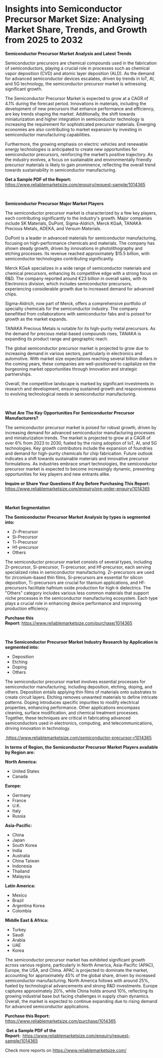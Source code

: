<p><h1>Insights into Semiconductor Precursor Market Size: Analysing Market Share, Trends, and Growth from 2025 to 2032</h1></p><p><strong>Semiconductor Precursor Market Analysis and Latest Trends</strong></p>
<p><p>Semiconductor precursors are chemical compounds used in the fabrication of semiconductors, playing a crucial role in processes such as chemical vapor deposition (CVD) and atomic layer deposition (ALD). As the demand for advanced semiconductor devices escalates, driven by trends in IoT, AI, and 5G technology, the semiconductor precursor market is witnessing significant growth. </p><p>The Semiconductor Precursor Market is expected to grow at a CAGR of 4.1% during the forecast period. Innovations in materials, including the development of new precursors that enhance performance and efficiency, are key trends shaping the market. Additionally, the shift towards miniaturization and higher integration in semiconductor technology is increasing the requirement for sophisticated precursor materials. Emerging economies are also contributing to market expansion by investing in semiconductor manufacturing capabilities. </p><p>Furthermore, the growing emphasis on electric vehicles and renewable energy technologies is anticipated to create new opportunities for semiconductor precursors, reinforcing the market’s positive trajectory. As the industry evolves, a focus on sustainable and environmentally friendly precursor materials is likely to gain prominence, reflecting the overall trend towards sustainability in semiconductor manufacturing.</p></p>
<p><strong>Get a Sample PDF of the Report:&nbsp;</strong> <a href="https://www.reliablemarketsize.com/enquiry/request-sample/1014365?utm_campaign=3022&utm_medium=2&utm_source=Github&utm_content=ia&utm_term=06032025&utm_id=semiconductor-precursor">https://www.reliablemarketsize.com/enquiry/request-sample/1014365</a></p>
<p>&nbsp;</p>
<p><strong>Semiconductor Precursor Major Market Players</strong></p>
<p><p>The semiconductor precursor market is characterized by a few key players, each contributing significantly to the industry's growth. Major companies include SK Materials, DuPont, Sigma-Aldrich, Merck KGaA, TANAKA Precious Metals, ADEKA, and Versum Materials.</p><p>DuPont is a leader in advanced materials for semiconductor manufacturing, focusing on high-performance chemicals and materials. The company has shown steady growth, driven by innovations in photolithography and etching processes. Its revenue reached approximately $15.5 billion, with semiconductor technologies contributing significantly.</p><p>Merck KGaA specializes in a wide range of semiconductor materials and chemical precursors, enhancing its competitive edge with a strong focus on R&D. The company reported around €23 billion in overall sales, with its Electronics division, which includes semiconductor precursors, experiencing considerable growth due to increased demand for advanced chips.</p><p>Sigma-Aldrich, now part of Merck, offers a comprehensive portfolio of specialty chemicals for the semiconductor industry. The company benefitted from collaborations with semiconductor fabs and is poised for growth as the market expands. </p><p>TANAKA Precious Metals is notable for its high-purity metal precursors. As the demand for precious metal-based compounds rises, TANAKA is expanding its product range and geographic reach.</p><p>The global semiconductor precursor market is projected to grow due to increasing demand in various sectors, particularly in electronics and automotive. With market size expectations reaching several billion dollars in the coming years, these companies are well-positioned to capitalize on the burgeoning market opportunities through innovation and strategic partnerships. </p><p>Overall, the competitive landscape is marked by significant investments in research and development, ensuring sustained growth and responsiveness to evolving technological needs in semiconductor manufacturing.</p></p>
<p>&nbsp;</p>
<p><strong>What Are The Key Opportunities For Semiconductor Precursor Manufacturers?</strong></p>
<p><p>The semiconductor precursor market is poised for robust growth, driven by increasing demand for advanced semiconductor manufacturing processes and miniaturization trends. The market is projected to grow at a CAGR of over 6% from 2023 to 2030, fueled by the rising adoption of IoT, AI, and 5G technologies. Key growth contributors include the expansion of foundries and demand for high-purity chemicals for chip fabrication. Future outlook indicates a shift towards sustainable materials and innovative precursor formulations. As industries embrace smart technologies, the semiconductor precursor market is expected to become increasingly dynamic, presenting opportunities for key players and new entrants alike.</p></p>
<p><strong>Inquire or Share Your Questions If Any Before Purchasing This Report:</strong> <a href="https://www.reliablemarketsize.com/enquiry/pre-order-enquiry/1014365?utm_campaign=3022&utm_medium=2&utm_source=Github&utm_content=ia&utm_term=06032025&utm_id=semiconductor-precursor">https://www.reliablemarketsize.com/enquiry/pre-order-enquiry/1014365</a></p>
<p>&nbsp;</p>
<p><strong>Market Segmentation</strong></p>
<p><strong>The Semiconductor Precursor Market Analysis by types is segmented into:</strong></p>
<p><ul><li>Zr-Precursor</li><li>Si-Precursor</li><li>Ti-Precursor</li><li>Hf-precursor</li><li>Others</li></ul></p>
<p><p>The semiconductor precursor market consists of several types, including Zr-precursor, Si-precursor, Ti-precursor, and Hf-precursor, each serving specialized roles in semiconductor manufacturing. Zr-precursors are used for zirconium-based thin films, Si-precursors are essential for silicon deposition, Ti-precursors are crucial for titanium applications, and Hf-precursors facilitate hafnium oxide production for high-k dielectrics. The "Others" category includes various less common materials that support niche processes in the semiconductor manufacturing ecosystem. Each type plays a crucial role in enhancing device performance and improving production efficiency.</p></p>
<p><strong>Purchase this Report:&nbsp;</strong><a href="https://www.reliablemarketsize.com/purchase/1014365?utm_campaign=3022&utm_medium=2&utm_source=Github&utm_content=ia&utm_term=06032025&utm_id=semiconductor-precursor">https://www.reliablemarketsize.com/purchase/1014365</a></p>
<p>&nbsp;</p>
<p><strong>The Semiconductor Precursor Market Industry Research by Application is segmented into:</strong></p>
<p><ul><li>Deposition</li><li>Etching</li><li>Doping</li><li>Others</li></ul></p>
<p><p>The semiconductor precursor market involves essential processes for semiconductor manufacturing, including deposition, etching, doping, and others. Deposition entails applying thin films of materials onto substrates to create circuit layers. Etching removes unwanted materials to define intricate patterns. Doping introduces specific impurities to modify electrical properties, enhancing performance. Other applications encompass cleaning, surface modification, and chemical treatment processes. Together, these techniques are critical in fabricating advanced semiconductors used in electronics, computing, and telecommunications, driving innovation in technology.</p></p>
<p><a href="https://www.reliablemarketsize.com/semiconductor-precursor-r1014365?utm_campaign=3022&utm_medium=2&utm_source=Github&utm_content=ia&utm_term=06032025&utm_id=semiconductor-precursor">&nbsp;https://www.reliablemarketsize.com/semiconductor-precursor-r1014365</a></p>
<p><strong>In terms of Region, the Semiconductor Precursor Market Players available by Region are:</strong></p>
<p>
    <p> <strong> North America: </strong>
        <ul>
            <li>United States</li>
            <li>Canada</li>
        </ul>
        </p> 
    <p> <strong> Europe: </strong>
        <ul>
            <li>Germany</li>
            <li>France</li>
            <li>U.K.</li>
            <li>Italy</li>
            <li>Russia</li>
        </ul>
        </p> 
    <p> <strong> Asia-Pacific: </strong>
        <ul>
            <li>China</li>
            <li>Japan</li>
            <li>South Korea</li>
            <li>India</li>
            <li>Australia</li>
            <li>China Taiwan</li>
            <li>Indonesia</li>
            <li>Thailand</li>
            <li>Malaysia</li>
        </ul>
        </p> 
    <p> <strong> Latin America: </strong>
        <ul>
            <li>Mexico</li>
            <li>Brazil</li>
            <li>Argentina Korea</li>
            <li>Colombia</li>
        </ul>
        </p> 
    <p> <strong> Middle East & Africa: </strong>
        <ul>
            <li>Turkey</li>
            <li>Saudi</li>
            <li>Arabia</li>
            <li>UAE</li>
            <li>Korea</li>
        </ul>
    </p>
    </p>
<p><p>The semiconductor precursor market has exhibited significant growth across various regions, particularly in North America, Asia-Pacific (APAC), Europe, the USA, and China. APAC is projected to dominate the market, accounting for approximately 45% of the global share, driven by increased semiconductor manufacturing. North America follows with around 25%, fueled by technological advancements and strong R&D investments. Europe captures approximately 20%, while China holds around 10%, reflecting its growing industrial base but facing challenges in supply chain dynamics. Overall, the market is expected to continue expanding due to rising demand for advanced semiconductor applications.</p></p>
<p><strong>Purchase this Report: </strong><a href="https://www.reliablemarketsize.com/purchase/1014365?utm_campaign=3022&utm_medium=2&utm_source=Github&utm_content=ia&utm_term=06032025&utm_id=semiconductor-precursor">https://www.reliablemarketsize.com/purchase/1014365</a></p>
<p>&nbsp;<strong>Get a Sample PDF of the Report:&nbsp;&nbsp;</strong><a href="https://www.reliablemarketsize.com/enquiry/request-sample/1014365?utm_campaign=3022&utm_medium=2&utm_source=Github&utm_content=ia&utm_term=06032025&utm_id=semiconductor-precursor">https://www.reliablemarketsize.com/enquiry/request-sample/1014365</a></p>
<p><strong></strong></p>
<p>Check more reports on <a href="https://www.reliablemarketsize.com/?utm_campaign=3022&utm_medium=2&utm_source=Github&utm_content=ia&utm_term=06032025&utm_id=semiconductor-precursor">https://www.reliablemarketsize.com/</a></p>